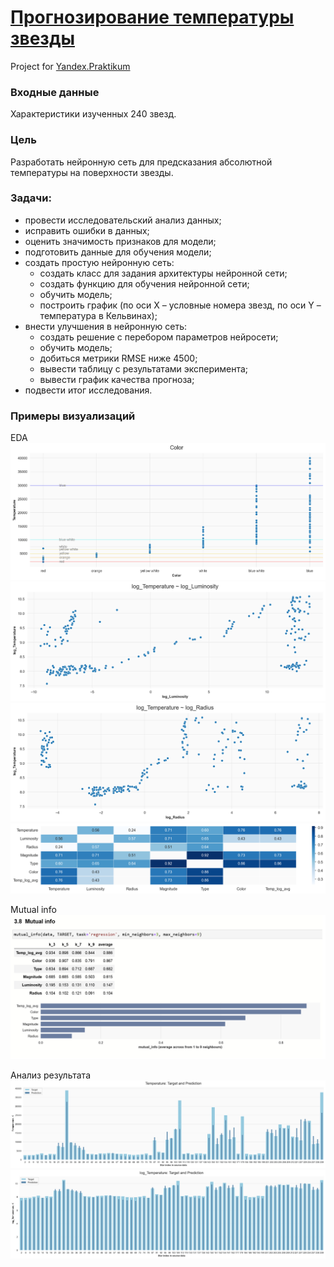 # [Прогнозирование температуры звезды](https://nbviewer.jupyter.org/github/Nanobelka/stars_temperature/blob/main/stars_temperature.ipynb)
Project for [Yandex.Praktikum](https://github.com/Nanobelka/Yandex_Praktikum)

### **Входные данные**  
Характеристики изученных 240 звезд.

### **Цель**  
Разработать нейронную сеть для предсказания абсолютной температуры на поверхности звезды.

### **Задачи:**  
- провести исследовательский анализ данных;
- исправить ошибки в данных;
- оценить значимость признаков для модели;
- подготовить данные для обучения модели;
- создать простую нейронную сеть:
    - cоздать класс для задания архитектуры нейронной сети;
    - cоздать функцию для обучения нейронной сети;
    - обучить модель;
    - построить график (по оси X – условные номера звезд, по оси Y – температура в Кельвинах);
- внести улучшения в нейронную сеть:
    - создать решение с перебором параметров нейросети;
    - обучить модель;
    - добиться метрики RMSE ниже 4500;
    - вывести таблицу с результатами эксперимента;
    - вывести график качества прогноза;
- подвести итог исследования.


### Примеры визуализаций

EDA
![star_color](https://github.com/Nanobelka/stars_temperature/blob/main/images/example_1_star_color.png)
![log_Luminosity_log_Temperature](https://github.com/Nanobelka/stars_temperature/blob/main/images/example_2a_log_Luminosity_log_Temperature.png)
![log_Radius_log_Temperature](https://github.com/Nanobelka/stars_temperature/blob/main/images/example_2b_log_Radius_log_Temperature.png)
![correlatins](https://github.com/Nanobelka/stars_temperature/blob/main/images/example_3_correlatins.png)

Mutual info
![correlatins](https://github.com/Nanobelka/stars_temperature/blob/main/images/example_4_mutual_info.png)

Анализ результата
![temperature_target_and_prediction](https://github.com/Nanobelka/stars_temperature/blob/main/images/example_5a_temperature_target_and_prediction.png)
![log_temperature_target_and_prediction](https://github.com/Nanobelka/stars_temperature/blob/main/images/example_5b_log_temperature_target_and_prediction.png)
